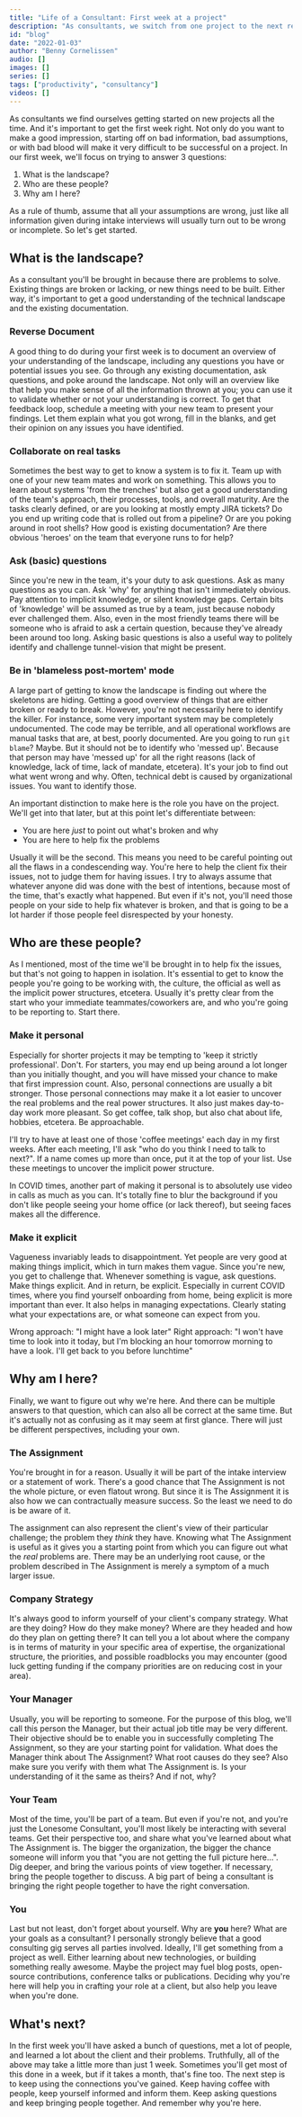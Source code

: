 ```yaml
---
title: "Life of a Consultant: First week at a project"
description: "As consultants, we switch from one project to the next regularly. But how do you get started? What do you do in your first week at a new project?"
id: "blog"
date: "2022-01-03"
author: "Benny Cornelissen"
audio: []
images: []
series: []
tags: ["productivity", "consultancy"]
videos: []
---
```

As consultants we find ourselves getting started on new projects all the time. And it's important to get the first week right. Not only do you want to make a good impression, starting off on bad information, bad assumptions, or with bad blood will make it very difficult to be successful on a project. In our first week, we'll focus on trying to answer 3 questions:

1. What is the landscape?
2. Who are these people?
3. Why am I here?

As a rule of thumb, assume that all your assumptions are wrong, just like all information given during intake interviews will usually turn out to be wrong or incomplete. So let's get started.

## What is the landscape?
As a consultant you'll be brought in because there are problems to solve. Existing things are broken or lacking, or new things need to be built. Either way, it's important to get a good understanding of the technical landscape and the existing documentation.

### Reverse Document
A good thing to do during your first week is to document an overview of your understanding of the landscape, including any questions you have or potential issues you see. Go through any existing documentation, ask questions, and poke around the landscape. Not only will an overview like that help you make sense of all the information thrown at you; you can use it to validate whether or not your understanding is correct. To get that feedback loop, schedule a meeting with your new team to present your findings. Let them explain what you got wrong, fill in the blanks, and get their opinion on any issues you have identified.

### Collaborate on real tasks
Sometimes the best way to get to know a system is to fix it. Team up with one of your new team mates and work on something. This allows you to learn about systems 'from the trenches' but also get a good understanding of the team's approach, their processes, tools, and overall maturity. Are the tasks clearly defined, or are you looking at mostly empty JIRA tickets? Do you end up writing code that is rolled out from a pipeline? Or are you poking around in root shells? How good is existing documentation? Are there obvious 'heroes' on the team that everyone runs to for help?

### Ask (basic) questions
Since you're new in the team, it's your duty to ask questions. Ask as many questions as you can. Ask 'why' for anything that isn't immediately obvious. Pay attention to implicit knowledge, or silent knowledge gaps. Certain bits of 'knowledge' will be assumed as true by a team, just because nobody ever challenged them. Also, even in the most friendly teams there will be someone who is afraid to ask a certain question, because they've already been around too long. Asking basic questions is also a useful way to politely identify and challenge tunnel-vision that might be present.

### Be in 'blameless post-mortem' mode
A large part of getting to know the landscape is finding out where the skeletons are hiding. Getting a good overview of things that are either broken or ready to break. However, you're not necessarily here to identify the killer. For instance, some very important system may be completely undocumented. The code may be terrible, and all operational workflows are manual tasks that are, at best, poorly documented. Are you going to run `git blame`? Maybe. But it should not be to identify who 'messed up'. Because that person may have 'messed up' for all the right reasons (lack of knowledge, lack of time, lack of mandate, etcetera). It's your job to find out what went wrong and why. Often, technical debt is caused by organizational issues. You want to identify those.

An important distinction to make here is the role you have on the project. We'll get into that later, but at this point let's differentiate between:

- You are here *just* to point out what's broken and why
- You are here to help fix the problems

Usually it will be the second. This means you need to be careful pointing out all the flaws in a condescending way. You're here to help the client fix their issues, not to judge them for having issues. I try to always assume that whatever anyone did was done with the best of intentions, because most of the time, that's exactly what happened. But even if it's not, you'll need those people on your side to help fix whatever is broken, and that is going to be a lot harder if those people feel disrespected by your honesty.

## Who are these people?
As I mentioned, most of the time we'll be brought in to help fix the issues, but that's not going to happen in isolation. It's essential to get to know the people you're going to be working with, the culture, the official as well as the implicit power structures, etcetera. Usually it's pretty clear from the start who your immediate teammates/coworkers are, and who you're going to be reporting to. Start there.

### Make it personal
Especially for shorter projects it may be tempting to 'keep it strictly professional'. Don't. For starters, you may end up being around a lot longer than you initially thought, and you will have missed your chance to make that first impression count. Also, personal connections are usually a bit stronger. Those personal connections may make it a lot easier to uncover the real problems and the real power structures. It also just makes day-to-day work more pleasant. So get coffee, talk shop, but also chat about life, hobbies, etcetera. Be approachable.

I'll try to have at least one of those 'coffee meetings' each day in my first weeks. After each meeting, I'll ask "who do you think I need to talk to next?". If a name comes up more than once, put it at the top of your list. Use these meetings to uncover the implicit power structure.

In COVID times, another part of making it personal is to absolutely use video in calls as much as you can. It's totally fine to blur the background if you don't like people seeing your home office (or lack thereof), but seeing faces makes all the difference.

### Make it explicit
Vagueness invariably leads to disappointment. Yet people are very good at making things implicit, which in turn makes them vague. Since you're new, you get to challenge that. Whenever something is vague, ask questions. Make things explicit. And in return, be explicit. Especially in current COVID times, where you find yourself onboarding from home, being explicit is more important than ever. It also helps in managing expectations. Clearly stating what your expectations are, or what someone can expect from you.

Wrong approach: "I might have a look later"
Right approach: "I won't have time to look into it today, but I'm blocking an hour tomorrow morning to have a look. I'll get back to you before lunchtime"

## Why am I here?
Finally, we want to figure out why we're here. And there can be multiple answers to that question, which can also all be correct at the same time. But it's actually not as confusing as it may seem at first glance. There will just be different perspectives, including your own.

### The Assignment
You're brought in for a reason. Usually it will be part of the intake interview or a statement of work. There's a good chance that The Assignment is not the whole picture, or even flatout wrong. But since it is The Assignment it is also how we can contractually measure success. So the least we need to do is be aware of it.

The assignment can also represent the client's view of their particular challenge; the problem they _think_ they have. Knowing what The Assignment is useful as it gives you a starting point from which you can figure out what the _real_ problems are. There may be an underlying root cause, or the problem described in The Assignment is merely a symptom of a much larger issue.

### Company Strategy
It's always good to inform yourself of your client's company strategy. What are they doing? How do they make money? Where are they headed and how do they plan on getting there? It can tell you a lot about where the company is in terms of maturity in your specific area of expertise, the organizational structure, the priorities, and possible roadblocks you may encounter (good luck getting funding if the company priorities are on reducing cost in your area).

### Your Manager
Usually, you will be reporting to someone. For the purpose of this blog, we'll call this person the Manager, but their actual job title may be very different. Their objective should be to enable you in successfully completing The Assignment, so they are your starting point for validation. What does the Manager think about The Assignment? What root causes do they see? Also make sure you verify with them what The Assignment is. Is your understanding of it the same as theirs? And if not, why?

### Your Team
Most of the time, you'll be part of a team. But even if you're not, and you're just the Lonesome Consultant, you'll most likely be interacting with several teams. Get their perspective too, and share what you've learned about what The Assignment is. The bigger the organization, the bigger the chance someone will inform you that "you are not getting the full picture here...". Dig deeper, and bring the various points of view together. If necessary, bring the people together to discuss. A big part of being a consultant is bringing the right people together to have the right conversation.

### You
Last but not least, don't forget about yourself. Why are **you** here? What are your goals as a consultant? I personally strongly believe that a good consulting gig serves all parties involved. Ideally, I'll get something from a project as well. Either learning about new technologies, or building something really awesome. Maybe the project may fuel blog posts, open-source contributions, conference talks or publications. Deciding why you're here will help you in crafting your role at a client, but also help you leave when you're done.

## What's next?
In the first week you'll have asked a bunch of questions, met a lot of people, and learned a lot about the client and their problems. Truthfully, all of the above may take a little more than just 1 week. Sometimes you'll get most of this done in a week, but if it takes a month, that's fine too. The next step is to keep using the connections you've gained. Keep having coffee with people, keep yourself informed and inform them. Keep asking questions and keep bringing people together. And remember why you're here.
